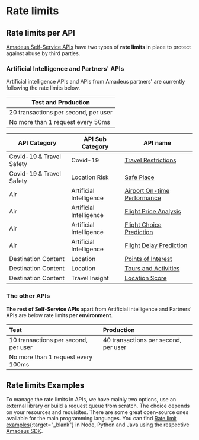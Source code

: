 # Rate limits

## Rate limits per API
[Amadeus Self-Service APIs](https://developers.amadeus.com/self-service) have two types of **rate limits** in place to protect against abuse by third parties.

### Artificial Intelligence and Partners' APIs 

Artificial intelligence APIs and APIs from Amadeus partners' are currently following the rate limits below. 

<center>

| Test and Production                   |
|---------------------------------------|
| 20 transactions per second, per user |
| No more than 1 request every 50ms   |

</center>

| API Category             | API Sub Category        | API name                                                                                                                          |
|--------------------------|-------------------------|-----------------------------------------------------------------------------------------------------------------------------------|
| Covid-19 & Travel Safety | Covid-19                | [Travel Restrictions](https://developers.amadeus.com/self-service/category/destination-content/api-doc/travel-restrictions)       |
| Covid-19 & Travel Safety | Location Risk           | [ Safe Place ]( https://developers.amadeus.com/self-service/category/destination-content/api-doc/safe-place )                     |
| Air                      | Artificial Intelligence | [ Airport On-time Performance ]( https://developers.amadeus.com/self-service/category/air/api-doc/airport-on-time-performance )   |
| Air                      | Artificial Intelligence | [ Flight Price Analysis  ]( https://developers.amadeus.com/self-service/category/air/api-doc/flight-price-analysis )              |
| Air                      | Artificial Intelligence | [ Flight Choice Prediction ]( https://developers.amadeus.com/self-service/category/air/api-doc/flight-choice-prediction )         |
| Air                      | Artificial Intelligence | [ Flight Delay Prediction ]( https://developers.amadeus.com/self-service/category/air/api-doc/flight-delay-prediction )           |
| Destination Content      | Location                | [ Points of Interest ]( https://developers.amadeus.com/self-service/category/destination-content/api-doc/points-of-interest )     |
| Destination Content      | Location                | [ Tours and Activities ]( https://developers.amadeus.com/self-service/category/destination-content/api-doc/tours-and-activities ) |
| Destination Content      | Travel Insight          | [ Location Score ]( https://developers.amadeus.com/self-service/category/destination-content/api-doc/location-score )             |



### The other APIs

**The rest of Self-Service APIs** apart from Artificial intelligence and Partners' APIs are below rate limits **per environment**.

<center>

| **Test** | **Production** |
| :--- | :--- |
| 10 transactions per second, per user | 40 transactions per second, per user  |
| No more than 1 request every 100ms | |

</center>

## Rate limits Examples 
To manage the rate limits in APIs, we have mainly two options, use an external library or build a request queue from scratch. The choice depends on your resources and requisites. There are some great open-source ones available for the main programming languages. You can find [Rate limit examples](https://github.com/amadeus4dev-examples/APIRateLimits){:target="\_blank"} in Node, Python and Java using the respective [Amadeus SDK](https://amadeus4dev.github.io/developer-guides/programming/).